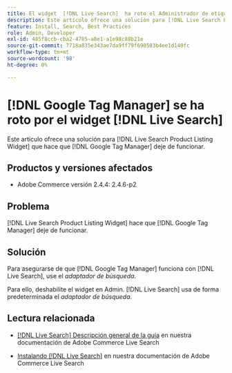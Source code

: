 ```yaml
---
title: El widget  [!DNL Live Search]  ha roto el Administrador de etiquetas de Google
description: Este artículo ofrece una solución para [!DNL Live Search Product Listing Widget] que hace que [!DNL Google Tag Manager] deje de funcionar.
feature: Install, Search, Best Practices
role: Admin, Developer
exl-id: 485f8ccb-cba2-4785-a8e1-a1e98c88b21e
source-git-commit: 7718a835e343ae7da9ff79f690503b4ee1d140fc
workflow-type: tm+mt
source-wordcount: '98'
ht-degree: 0%

---
```


# [!DNL Google Tag Manager] se ha roto por el widget [!DNL Live Search]

Este artículo ofrece una solución para [!DNL Live Search Product Listing Widget] que hace que [!DNL Google Tag Manager] deje de funcionar.

## Productos y versiones afectados

* Adobe Commerce versión 2.4.4: 2.4.6-p2

## Problema

[!DNL Live Search Product Listing Widget] hace que [!DNL Google Tag Manager] deje de funcionar.

## Solución

Para asegurarse de que [!DNL Google Tag Manager] funciona con [!DNL Live Search], use el *adaptador de búsqueda*.

Para ello, deshabilite el widget en Admin. [!DNL Live Search] usa de forma predeterminada el *adaptador de búsqueda*.

## Lectura relacionada

* [[!DNL Live Search] Descripción general de la guía](https://experienceleague.adobe.com/docs/commerce-merchant-services/live-search/guide-overview.html) en nuestra documentación de Adobe Commerce Live Search

* [Instalando [!DNL Live Search]](https://experienceleague.adobe.com/docs/commerce-merchant-services/live-search/onboard/install.html) en nuestra documentación de Adobe Commerce Live Search
